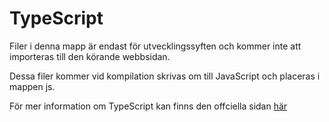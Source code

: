 # TypeScript

Filer i denna mapp är endast för utvecklingssyften och kommer inte att importeras till den körande webbsidan.

Dessa filer kommer vid kompilation skrivas om till JavaScript och placeras i mappen js.

För mer information om TypeScript kan finns den offciella sidan [här](https://www.typescriptlang.org/)